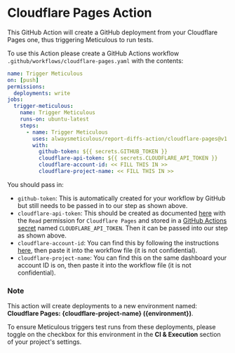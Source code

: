 # Cloudflare Pages Action

This GitHub Action will create a GitHub deployment from your Cloudflare Pages one, thus triggering Meticulous to run tests.

To use this Action please create a GitHub Actions workflow `.github/workflows/cloudflare-pages.yaml` with the contents:

```yaml
name: Trigger Meticulous
on: [push]
permissions:
  deployments: write
jobs:
  trigger-meticulous:
    name: Trigger Meticulous
    runs-on: ubuntu-latest
    steps:
      - name: Trigger Meticulous
        uses: alwaysmeticulous/report-diffs-action/cloudflare-pages@v1
        with:
          github-token: ${{ secrets.GITHUB_TOKEN }}
          cloudflare-api-token: ${{ secrets.CLOUDFLARE_API_TOKEN }}
          cloudflare-account-id: << FILL THIS IN >>
          cloudflare-project-name: << FILL THIS IN >>
```

You should pass in:

- `github-token`: This is automatically created for your workflow by GitHub but still needs to be passed in to our step as shown above.
- `cloudflare-api-token`: This should be created as documented [here](https://developers.cloudflare.com/pages/configuration/api/) with the `Read` permission for `Cloudflare Pages` and stored in a [GitHub Actions secret](https://docs.github.com/en/actions/security-guides/using-secrets-in-github-actions#creating-secrets-for-a-repository) named `CLOUDFLARE_API_TOKEN`. Then it can be passed into our step as shown above.
- `cloudflare-account-id`: You can find this by following the instructions [here](https://developers.cloudflare.com/fundamentals/setup/find-account-and-zone-ids/#find-account-id-workers-and-pages), then paste it into the workflow file (it is not confidential).
- `cloudflare-project-name`: You can find this on the same dashboard your account ID is on, then paste it into the workflow file (it is not confidential).

### Note
This action will create deployments to a new environment named: __Cloudflare Pages: {cloudflare-project-name} ({environment})__.

To ensure Meticulous triggers test runs from these deployments, please toggle on the checkbox for this environment in the __CI & Execution__ section of your project's settings.
